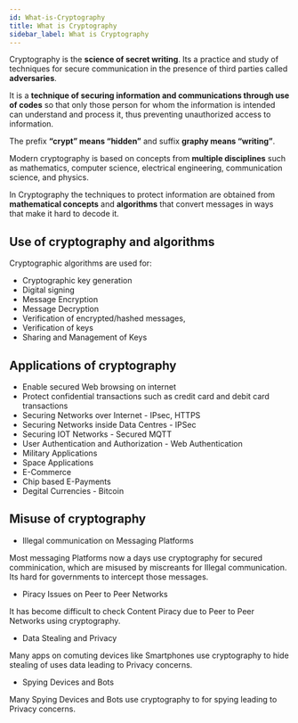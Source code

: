 ```yaml
---
id: What-is-Cryptography
title: What is Cryptography
sidebar_label: What is Cryptography
---
```


Cryptography is the **science of secret writing**. Its a practice and study of techniques for secure communication in the presence of third parties called **adversaries**.

It is a **technique of securing information and communications through use of codes** so that only those person for whom the information is intended can understand and process it, thus preventing unauthorized access to information.

The prefix **“crypt” means “hidden”** and suffix **graphy means “writing”**.

Modern cryptography is based on concepts from **multiple disciplines** such as mathematics, computer science, electrical engineering, communication science, and physics. 

In Cryptography the techniques to protect information are obtained from **mathematical concepts** and **algorithms** that convert messages in ways that make it hard to decode it.

## Use of cryptography and algorithms 

Cryptographic algorithms are used for: 

- Cryptographic key generation
- Digital signing
- Message Encryption
- Message Decryption
- Verification of encrypted/hashed messages, 
- Verification of keys
- Sharing and Management of Keys

## Applications of cryptography 

- Enable secured Web browsing on internet
- Protect confidential transactions such as credit card and debit card transactions
- Securing Networks over Internet - IPsec, HTTPS
- Securing Networks inside Data Centres - IPSec
- Securing IOT Networks - Secured MQTT
- User Authentication and Authorization - Web Authentication
- Military Applications 
- Space Applications
- E-Commerce
- Chip based E-Payments
- Degital Currencies - Bitcoin 

## Misuse of cryptography

- Illegal communication on Messaging Platforms

Most messaging Platforms now a days use cryptography for secured comminication, which are misused by miscreants for Illegal communication. Its hard for governments to intercept those messages.

- Piracy Issues on Peer to Peer Networks 

It has become difficult to check Content Piracy due to Peer to Peer Networks using cryptography.

- Data Stealing and Privacy

Many apps on comuting devices like Smartphones use cryptography to hide stealing of uses data leading to Privacy concerns.

- Spying Devices and Bots

Many Spying Devices and Bots use cryptography to for spying leading to Privacy concerns.




